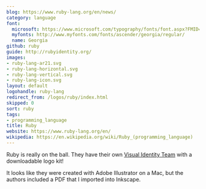 ```yaml
---
blog: https://www.ruby-lang.org/en/news/
category: language
font:
  microsoft: https://www.microsoft.com/typography/fonts/font.aspx?FMID=1932
  myfonts: http://www.myfonts.com/fonts/ascender/georgia/regular/
  name: Georgia
github: ruby
guide: http://rubyidentity.org/
images:
- ruby-lang-ar21.svg
- ruby-lang-horizontal.svg
- ruby-lang-vertical.svg
- ruby-lang-icon.svg
layout: default
logohandle: ruby-lang
redirect_from: /logos/ruby/index.html
skipped: 0
sort: ruby
tags:
- programming_language
title: Ruby
website: https://www.ruby-lang.org/en/
wikipedia: https://en.wikipedia.org/wiki/Ruby_(programming_language)
---
```


Ruby is really on the ball.  They have their own [Visual Identity Team](http://rubyidentity.org/) with a downloadable logo kit!

It looks like they were created with Adobe Illustrator on a Mac, but the authors included a PDF that I imported into Inkscape.
